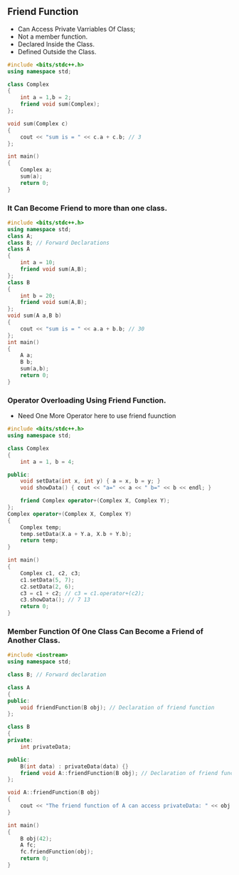 ## Friend Function
- Can Access Private Varriables Of Class;
- Not a member function.
- Declared Inside the Class.
- Defined Outside the Class.

```cpp
#include <bits/stdc++.h>
using namespace std;

class Complex
{
    int a = 1,b = 2;
    friend void sum(Complex);
};

void sum(Complex c)
{
    cout << "sum is = " << c.a + c.b; // 3
};

int main()
{
    Complex a;
    sum(a);
    return 0;
}
```
### It Can Become Friend to more than one class.
```cpp
#include <bits/stdc++.h>
using namespace std;
class A;
class B; // Forward Declarations
class A
{
    int a = 10;
    friend void sum(A,B);
};
class B
{
    int b = 20;
    friend void sum(A,B);
};
void sum(A a,B b)
{
    cout << "sum is = " << a.a + b.b; // 30
};
int main()
{
    A a;
    B b;
    sum(a,b);
    return 0;
}
```
### Operator Overloading Using Friend Function.
- Need One More Operator here to use friend fuunction
```cpp
#include <bits/stdc++.h>
using namespace std;

class Complex
{
    int a = 1, b = 4;

public:
    void setData(int x, int y) { a = x, b = y; }
    void showData() { cout << "a=" << a << " b=" << b << endl; }

    friend Complex operator+(Complex X, Complex Y);
};
Complex operator+(Complex X, Complex Y)
{
    Complex temp;
    temp.setData(X.a + Y.a, X.b + Y.b);
    return temp;
}

int main()
{
    Complex c1, c2, c3;
    c1.setData(5, 7);
    c2.setData(2, 6);
    c3 = c1 + c2; // c3 = c1.operator+(c2);
    c3.showData(); // 7 13
    return 0;
}
```
### Member Function Of One Class Can Become a Friend of Another Class.
```cpp
#include <iostream>
using namespace std;

class B; // Forward declaration

class A
{
public:
    void friendFunction(B obj); // Declaration of friend function
};

class B
{
private:
    int privateData;

public:
    B(int data) : privateData(data) {}
    friend void A::friendFunction(B obj); // Declaration of friend function from A
};

void A::friendFunction(B obj)
{
    cout << "The friend function of A can access privateData: " << obj.privateData << endl;
}

int main()
{
    B obj(42);
    A fc;
    fc.friendFunction(obj);
    return 0;
}
```